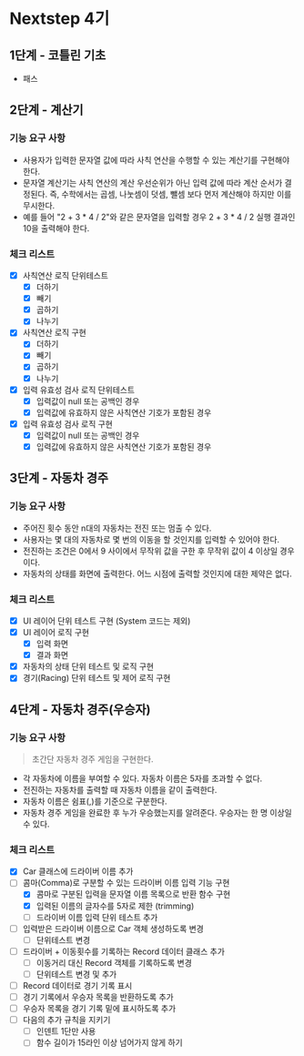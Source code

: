 # Nextstep 4기

## 1단계 - 코틀린 기초

- 패스

## 2단계 - 계산기

### 기능 요구 사항

* 사용자가 입력한 문자열 값에 따라 사칙 연산을 수행할 수 있는 계산기를 구현해야 한다.
* 문자열 계산기는 사칙 연산의 계산 우선순위가 아닌 입력 값에 따라 계산 순서가 결정된다. 즉, 수학에서는 곱셈, 나눗셈이 덧셈, 뺄셈 보다 먼저 계산해야 하지만 이를 무시한다.
* 예를 들어 "2 + 3 * 4 / 2"와 같은 문자열을 입력할 경우 2 + 3 * 4 / 2 실행 결과인 10을 출력해야 한다.

### 체크 리스트

* [x] 사칙연산 로직 단위테스트
    * [x] 더하기
    * [x] 빼기
    * [x] 곱하기
    * [x] 나누기
* [x] 사칙연산 로직 구현
    * [x] 더하기
    * [x] 빼기
    * [x] 곱하기
    * [x] 나누기
* [x] 입력 유효성 검사 로직 단위테스트
    * [x] 입력값이 null 또는 공백인 경우 
    * [x] 입력값에 유효하지 않은 사칙연산 기호가 포함된 경우
* [x] 입력 유효성 검사 로직 구현
    * [x] 입력값이 null 또는 공백인 경우 
    * [x] 입력값에 유효하지 않은 사칙연산 기호가 포함된 경우

## 3단계 - 자동차 경주

### 기능 요구 사항

* 주어진 횟수 동안 n대의 자동차는 전진 또는 멈출 수 있다.
* 사용자는 몇 대의 자동차로 몇 번의 이동을 할 것인지를 입력할 수 있어야 한다.
* 전진하는 조건은 0에서 9 사이에서 무작위 값을 구한 후 무작위 값이 4 이상일 경우이다.
* 자동차의 상태를 화면에 출력한다. 어느 시점에 출력할 것인지에 대한 제약은 없다.

### 체크 리스트
* [x] UI 레이어 단위 테스트 구현 (System 코드는 제외)
* [x] UI 레이어 로직 구현
    * [x] 입력 화면
    * [x] 결과 화면
* [x] 자동차의 상태 단위 테스트 및 로직 구현
* [x] 경기(Racing) 단위 테스트 및 제어 로직 구현

## 4단계 - 자동차 경주(우승자)

### 기능 요구 사항
> 초간단 자동차 경주 게임을 구현한다.
* 각 자동차에 이름을 부여할 수 있다. 자동차 이름은 5자를 초과할 수 없다.
* 전진하는 자동차를 출력할 때 자동차 이름을 같이 출력한다.
* 자동차 이름은 쉼표(,)를 기준으로 구분한다.
* 자동차 경주 게임을 완료한 후 누가 우승했는지를 알려준다. 우승자는 한 명 이상일 수 있다.

### 체크 리스트
* [x] Car 클래스에 드라이버 이름 추가
* [ ] 콤마(Comma)로 구분할 수 있는 드라이버 이름 입력 기능 구현
    * [x] 콤마로 구분된 입력을 문자열 이름 목록으로 반환 함수 구현
    * [x] 입력된 이름의 글자수를 5자로 제한 (trimming)
    * [ ] 드라이버 이름 입력 단위 테스트 추가
* [ ] 입력받은 드라이버 이름으로 Car 객체 생성하도록 변경
    * [ ] 단위테스트 변경 
* [ ] 드라이버 + 이동횟수를 기록하는 Record 데이터 클래스 추가
    * [ ] 이동거리 대신 Record 객체를 기록하도록 변경
    * [ ] 단위테스트 변경 및 추가
* [ ] Record 데이터로 경기 기록 표시
* [ ] 경기 기록에서 우승자 목록을 반환하도록 추가
* [ ] 우승자 목록을 경기 기록 밑에 표시하도록 추가
* [ ] 다음의 추가 규칙을 지키기
    * [ ] 인덴트 1단만 사용
    * [ ] 함수 길이가 15라인 이상 넘어가지 않게 하기
